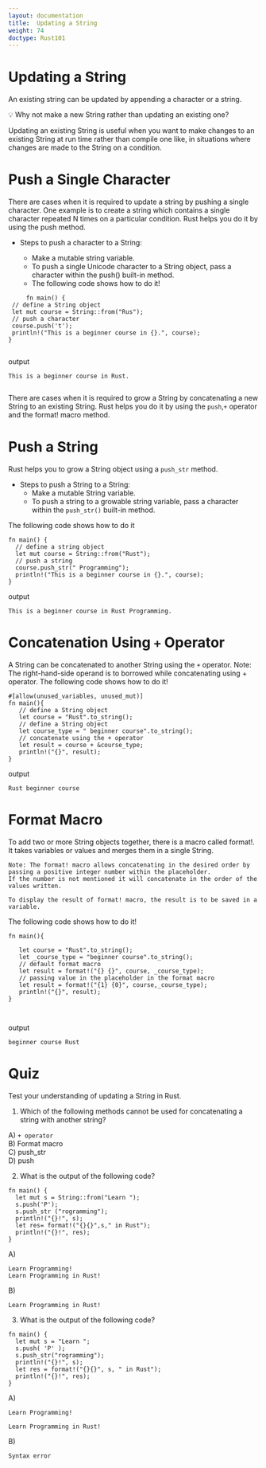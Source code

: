 ```yaml
---
layout: documentation
title:  Updating a String
weight: 74
doctype: Rust101
---
```


# Updating a String

An existing string can be updated by appending a character or a string.

💡 Why not make a new String rather than updating an existing one?

Updating an existing String is useful when you want to make changes to an existing String at run time rather than compile one like,
in situations where changes are made to the String on a condition.

# Push a Single Character 

There are cases when it is required to update a string by pushing a single character. One example is to create a string which contains a 
single character repeated N times on a particular condition. Rust helps you do it by using the push method.

- Steps to push a character to a String:

   - Make a mutable string variable.
   - To push a single Unicode character to a String object, pass a character within the push() built-in method.
   - The following code shows how to do it!
   
 ```
      fn main() {
  // define a String object
  let mut course = String::from("Rus");
  // push a character
  course.push('t');
  println!("This is a beginner course in {}.", course);
}
   
 ```
output 
   
 ```
This is a beginner course in Rust.
  
```
There are cases when it is required to grow a String by concatenating a
new String to an existing String. Rust helps you do it by using the `push`,`+` operator and the format! macro method.

# Push a String 
Rust helps you to grow a String object using a `push_str` method.

- Steps to push a String to a String:
    - Make a mutable String variable.
    - To push a string to a growable string variable, pass a character within the `push_str()` built-in method.

The following code shows how to do it

```
fn main() {
  // define a string object
  let mut course = String::from("Rust");
  // push a string
  course.push_str(" Programming");
  println!("This is a beginner course in {}.", course);
}
```
output 

```
This is a beginner course in Rust Programming.
```
# Concatenation Using `+` Operator 

A String can be concatenated to another String using the `+` operator.
 Note: The right-hand-side operand is to borrowed while concatenating using + operator.
The following code shows how to do it!

```
#[allow(unused_variables, unused_mut)]
fn main(){
   // define a String object 
   let course = "Rust".to_string();
   // define a String object
   let course_type = " beginner course".to_string();
   // concatenate using the + operator
   let result = course + &course_type;
   println!("{}", result);
}

```
output
```
Rust beginner course

```
# Format Macro 

To add two or more String objects together, there is a macro called format!. It takes variables or values and merges them in a single String.

```
Note: The format! macro allows concatenating in the desired order by passing a positive integer number within the placeholder. 
If the number is not mentioned it will concatenate in the order of the values written.

To display the result of format! macro, the result is to be saved in a variable.

```

The following code shows how to do it!

```
fn main(){
  
   let course = "Rust".to_string();
   let _course_type = "beginner course".to_string();
   // default format macro 
   let result = format!("{} {}", course, _course_type);
   // passing value in the placeholder in the format macro 
   let result = format!("{1} {0}", course,_course_type);
   println!("{}", result);
}



```
output 

```
beginner course Rust
```

# Quiz 

Test your understanding of updating a String in Rust.

1. Which of the following methods cannot be used for concatenating a string with another string?

A) `+ operator` <br>
B) Format macro <br>
C) push_str <br>
D) push <br>

2. What is the output of the following code?

```
fn main() {
  let mut s = String::from("Learn ");
  s.push('P');
  s.push_str ("rogramming");
  println!("{}!", s);
  let res= format!("{}{}",s," in Rust");
  println!("{}!", res);
}

```
A)
```
Learn Programming!
Learn Programming in Rust!

```
B)

```
Learn Programming in Rust!
```
3. What is the output of the following code?

```
fn main() {
  let mut s = "Learn ";
  s.push( 'P' );
  s.push_str("rogramming");
  println!("{}!", s);
  let res = format!("{}{}", s, " in Rust");
  println!("{}!", res);
}

```
A)
```
Learn Programming!

Learn Programming in Rust!

```
B)
```
Syntax error
```











